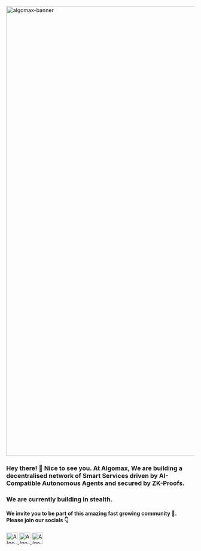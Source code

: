 <!--suppress HtmlDeprecatedAttribute -->

<img width="1200" alt="algomax-banner" src="https://github.com/algomaxai/.github/assets/7534044/6c17a39f-d64f-42e5-b78b-f278453f561c">






### Hey there! 👋 Nice to see you. At Algomax, We are building a decentralised network of Smart Services driven by AI-Compatible Autonomous Agents and secured by ZK-Proofs.
### We are currently building in stealth.
#### We invite you to be part of this amazing fast growing community 🤗. Please join our socials 👇
<p align="left">

 <a href="https://www.twitter.com/algomaxai/">
    <img src="https://cdn-icons-png.flaticon.com/512/733/733579.png" alt="Algomax AI's Twitter Page" height="30" width="30">
  </a>

 <a href="https://www.github.com/algomaxai//">
    <img src="https://cdn-icons-png.flaticon.com/512/1051/1051326.png" alt="Algomax AI's Github Org" height="30" width="30">
  </a>

  <a href="https://discord.gg/HsAnSkVPFN">
    <img src="https://cdn-icons-png.flaticon.com/512/2111/2111370.png" alt="Algomax AI's Discord Server" height="30" width="30">
  </a>

</p>
